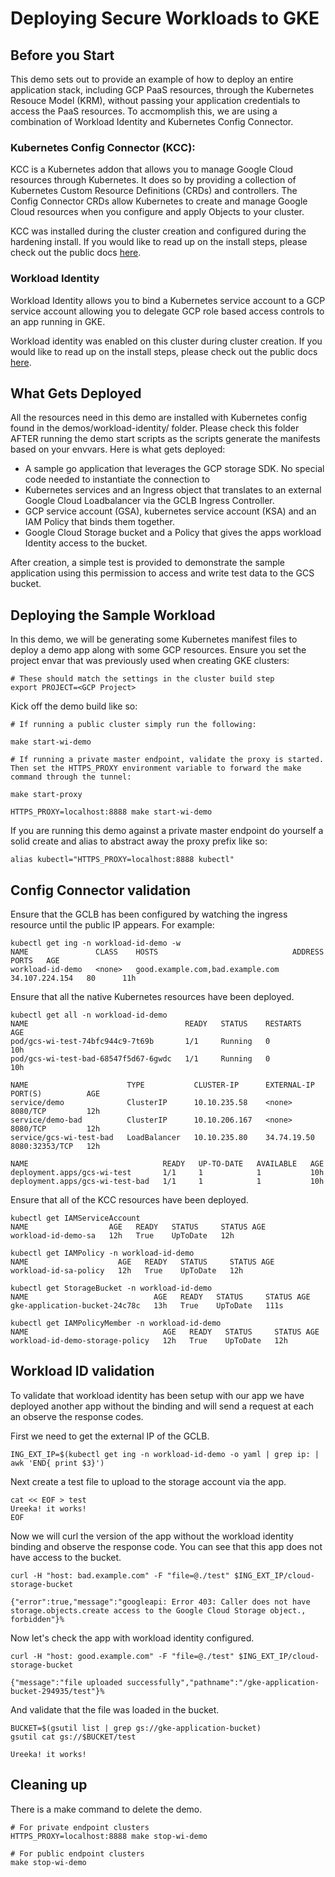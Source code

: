 # Deploying Secure Workloads to GKE

## Before you Start
This demo sets out to provide an example of how to deploy an entire application stack, including GCP PaaS resources, through the Kubernetes Resouce Model (KRM), without passing your application credentials to access the PaaS resources. To accmomplish this, we are using a combination of Workload Identity and Kubernetes Config Connector. 

### Kubernetes Config Connector (KCC):
KCC is a Kubernetes addon that allows you to manage Google Cloud resources through Kubernetes. It does so by providing a collection of Kubernetes Custom Resource Definitions (CRDs) and controllers. The Config Connector CRDs allow Kubernetes to create and manage Google Cloud resources when you configure and apply Objects to your cluster.

KCC was installed during the cluster creation and configured during the hardening install. If you would like to read up on the install steps, please check out the public docs [here](https://cloud.google.com/config-connector/docs/how-to/install-upgrade-uninstall).

### Workload Identity
Workload Identity allows you to bind a Kubernetes service account to a GCP service account allowing you to delegate GCP role based access controls to an app running in GKE.

Workload identity was enabled on this cluster during cluster creation. If you would like to read up on the install steps, please check out the public docs [here](https://cloud.google.com/kubernetes-engine/docs/how-to/workload-identity).

## What Gets Deployed
All the resources need in this demo are installed with Kubernetes config found in the demos/workload-identity/ folder. Please check this folder AFTER running the demo start scripts as the scripts generate the manifests based on your envvars. Here is what gets deployed:
* A sample go application that leverages the GCP storage SDK. No special code needed to instantiate the connection to 
* Kubernetes services and an Ingress object that translates to an external Google Cloud Loadbalancer via the GCLB Ingress Controller.
* GCP service account (GSA), kubernetes service account (KSA) and an IAM Policy that binds them together.
* Google Cloud Storage bucket and a Policy that gives the apps workload Identity access to the bucket.

After creation, a simple test is provided to demonstrate the sample application using this permission to access and write test data to the GCS bucket.  

## Deploying the Sample Workload
In this demo, we will be generating some Kubernetes manifest files to deploy a demo app along with some GCP resources. Ensure you set the project envar that was previously used when creating GKE clusters:

```shell
# These should match the settings in the cluster build step
export PROJECT=<GCP Project>
```
Kick off the demo build like so:
```shell
# If running a public cluster simply run the following:

make start-wi-demo

# If running a private master endpoint, validate the proxy is started. Then set the HTTPS_PROXY environment variable to forward the make command through the tunnel:

make start-proxy

HTTPS_PROXY=localhost:8888 make start-wi-demo
```

If you are running this demo against a private master endpoint do yourself a solid create and alias to abstract away the proxy prefix like so:
```
alias kubectl="HTTPS_PROXY=localhost:8888 kubectl"
```

## Config Connector validation

Ensure that the GCLB has been configured by watching the ingress resource until the public IP appears. For example:
```shell
kubectl get ing -n workload-id-demo -w
NAME               CLASS    HOSTS                              ADDRESS          PORTS   AGE
workload-id-demo   <none>   good.example.com,bad.example.com   34.107.224.154   80      11h
```

Ensure that all the native Kubernetes resources have been deployed.
```shell
kubectl get all -n workload-id-demo
NAME                                   READY   STATUS    RESTARTS   AGE
pod/gcs-wi-test-74bfc944c9-7t69b       1/1     Running   0          10h
pod/gcs-wi-test-bad-68547f5d67-6gwdc   1/1     Running   0          10h

NAME                      TYPE           CLUSTER-IP      EXTERNAL-IP   PORT(S)          AGE
service/demo              ClusterIP      10.10.235.58    <none>        8080/TCP         12h
service/demo-bad          ClusterIP      10.10.206.167   <none>        8080/TCP         12h
service/gcs-wi-test-bad   LoadBalancer   10.10.235.80    34.74.19.50   8080:32353/TCP   12h

NAME                              READY   UP-TO-DATE   AVAILABLE   AGE
deployment.apps/gcs-wi-test       1/1     1            1           10h
deployment.apps/gcs-wi-test-bad   1/1     1            1           10h
```

Ensure that all of the KCC resources have been deployed.
```shell
kubectl get IAMServiceAccount
NAME                  AGE   READY   STATUS     STATUS AGE
workload-id-demo-sa   12h   True    UpToDate   12h

kubectl get IAMPolicy -n workload-id-demo
NAME                    AGE   READY   STATUS     STATUS AGE
workload-id-sa-policy   12h   True    UpToDate   12h

kubectl get StorageBucket -n workload-id-demo
NAME                            AGE   READY   STATUS     STATUS AGE
gke-application-bucket-24c78c   13h   True    UpToDate   111s

kubectl get IAMPolicyMember -n workload-id-demo
NAME                              AGE   READY   STATUS     STATUS AGE
workload-id-demo-storage-policy   12h   True    UpToDate   12h
```

## Workload ID validation
To validate that workload identity has been setup with our app we have deployed another app without the binding and will send a request at each an observe the response codes.

First we need to get the external IP of the GCLB. 

```shell
ING_EXT_IP=$(kubectl get ing -n workload-id-demo -o yaml | grep ip: | awk 'END{ print $3}')
```
Next create a test file to upload to the storage account via the app.
```shell
cat << EOF > test
Ureeka! it works!
EOF
```
Now we will curl the version of the app without the workload identity binding and observe the response code. You can see that this app does not have access to the bucket.
```shell
curl -H "host: bad.example.com" -F "file=@./test" $ING_EXT_IP/cloud-storage-bucket

{"error":true,"message":"googleapi: Error 403: Caller does not have storage.objects.create access to the Google Cloud Storage object., forbidden"}%
```
Now let's check the app with workload identity configured. 
```shell
curl -H "host: good.example.com" -F "file=@./test" $ING_EXT_IP/cloud-storage-bucket

{"message":"file uploaded successfully","pathname":"/gke-application-bucket-294935/test"}%
```
And validate that the file was loaded in the bucket.
```shell
BUCKET=$(gsutil list | grep gs://gke-application-bucket)
gsutil cat gs://$BUCKET/test

Ureeka! it works!
```
## Cleaning up

There is a make command to delete the demo.
```shell
# For private endpoint clusters
HTTPS_PROXY=localhost:8888 make stop-wi-demo

# For public endpoint clusters
make stop-wi-demo
```
